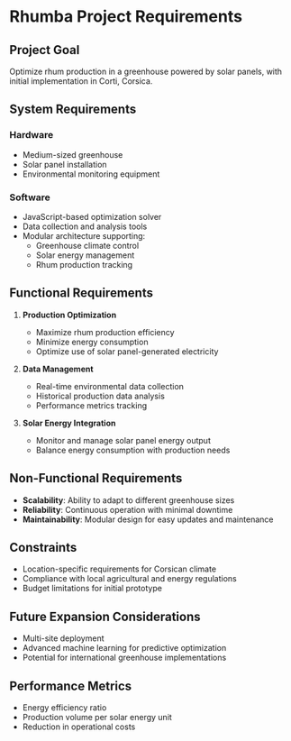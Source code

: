 # Rhumba Project Requirements

## Project Goal
Optimize rhum production in a greenhouse powered by solar panels, with initial implementation in Corti, Corsica.

## System Requirements

### Hardware
- Medium-sized greenhouse
- Solar panel installation
- Environmental monitoring equipment

### Software
- JavaScript-based optimization solver
- Data collection and analysis tools
- Modular architecture supporting:
  * Greenhouse climate control
  * Solar energy management
  * Rhum production tracking

## Functional Requirements

1. **Production Optimization**
   - Maximize rhum production efficiency
   - Minimize energy consumption
   - Optimize use of solar panel-generated electricity

2. **Data Management**
   - Real-time environmental data collection
   - Historical production data analysis
   - Performance metrics tracking

3. **Solar Energy Integration**
   - Monitor and manage solar panel energy output
   - Balance energy consumption with production needs

## Non-Functional Requirements

- **Scalability**: Ability to adapt to different greenhouse sizes
- **Reliability**: Continuous operation with minimal downtime
- **Maintainability**: Modular design for easy updates and maintenance

## Constraints

- Location-specific requirements for Corsican climate
- Compliance with local agricultural and energy regulations
- Budget limitations for initial prototype

## Future Expansion Considerations

- Multi-site deployment
- Advanced machine learning for predictive optimization
- Potential for international greenhouse implementations

## Performance Metrics

- Energy efficiency ratio
- Production volume per solar energy unit
- Reduction in operational costs
